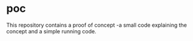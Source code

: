 # poc
This repository contains a proof of concept -a small code explaining the concept and a simple running code.
